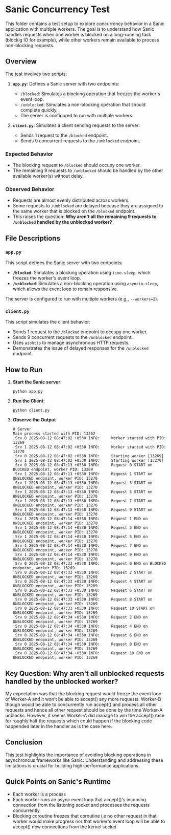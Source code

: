 # Sanic Concurrency Test

This folder contains a test setup to explore concurrency behavior in a Sanic application with multiple workers. The goal is to understand how Sanic handles requests when one worker is blocked on a long-running task (blockig IO for example), while other workers remain available to process non-blocking requests.

## Overview

The test involves two scripts:

1. **`app.py`**: Defines a Sanic server with two endpoints:
   - `/blocked`: Simulates a blocking operation that freezes the worker's event loop.
   - `/unblocked`: Simulates a non-blocking operation that should complete quickly.
   - The server is configured to run with multiple workers.

2. **`client.py`**: Simulates a client sending requests to the server:
   - Sends 1 request to the `/blocked` endpoint.
   - Sends 9 concurrent requests to the `/unblocked` endpoint.

### Expected Behavior

- The blocking request to `/blocked` should occupy one worker.
- The remaining 9 requests to `/unblocked` should be handled by the other available worker(s) without delay.

### Observed Behavior

- Requests are almost evenly distributed across workers.
- Some requests to `/unblocked` are delayed because they are assigned to the same worker that is blocked on the `/blocked` endpoint.
- This raises the question: **Why aren't all the remaining 9 requests to `/unblocked` handled by the unblocked worker?**

## File Descriptions

### `app.py`

This script defines the Sanic server with two endpoints:

- **`/blocked`**: Simulates a blocking operation using `time.sleep`, which freezes the worker's event loop.
- **`/unblocked`**: Simulates a non-blocking operation using `asyncio.sleep`, which allows the event loop to remain responsive.

The server is configured to run with multiple workers (e.g., `--workers=2`).

### `client.py`

This script simulates the client behavior:

- Sends 1 request to the `/blocked` endpoint to occupy one worker.
- Sends 9 concurrent requests to the `/unblocked` endpoint.
- Uses `aiohttp` to manage asynchronous HTTP requests.
- Demonstrates the issue of delayed responses for the `/unblocked` endpoint.

## How to Run

1. **Start the Sanic server**:
   ```
   python app.py
   ```
2. **Run the Client**:
   ```
   python client.py
   ```
3. **Observe the Output**
   ```
   # Server
   Main process started with PID: 13262
    Srv 0 2025-08-12 08:47:02 +0530 INFO:     Worker started with PID: 13269
    Srv 1 2025-08-12 08:47:02 +0530 INFO:     Worker started with PID: 13270
    Srv 0 2025-08-12 08:47:02 +0530 INFO:     Starting worker [13269]
    Srv 1 2025-08-12 08:47:02 +0530 INFO:     Starting worker [13270]
    Srv 0 2025-08-12 08:47:13 +0530 INFO:     Request 0 START on BLOCKED endpoint, worker PID: 13269
    Srv 1 2025-08-12 08:47:13 +0530 INFO:     Request 1 START on UNBLOCKED endpoint, worker PID: 13270
    Srv 1 2025-08-12 08:47:13 +0530 INFO:     Request 3 START on UNBLOCKED endpoint, worker PID: 13270
    Srv 1 2025-08-12 08:47:13 +0530 INFO:     Request 5 START on UNBLOCKED endpoint, worker PID: 13270
    Srv 1 2025-08-12 08:47:13 +0530 INFO:     Request 7 START on UNBLOCKED endpoint, worker PID: 13270
    Srv 1 2025-08-12 08:47:13 +0530 INFO:     Request 9 START on UNBLOCKED endpoint, worker PID: 13270
    Srv 1 2025-08-12 08:47:14 +0530 INFO:     Request 1 END on UNBLOCKED endpoint, worker PID: 13270
    Srv 1 2025-08-12 08:47:14 +0530 INFO:     Request 3 END on UNBLOCKED endpoint, worker PID: 13270
    Srv 1 2025-08-12 08:47:14 +0530 INFO:     Request 5 END on UNBLOCKED endpoint, worker PID: 13270
    Srv 1 2025-08-12 08:47:14 +0530 INFO:     Request 7 END on UNBLOCKED endpoint, worker PID: 13270
    Srv 1 2025-08-12 08:47:14 +0530 INFO:     Request 9 END on UNBLOCKED endpoint, worker PID: 13270
    Srv 0 2025-08-12 08:47:33 +0530 INFO:     Request 0 END on BLOCKED endpoint, worker PID: 13269
    Srv 0 2025-08-12 08:47:33 +0530 INFO:     Request 2 START on UNBLOCKED endpoint, worker PID: 13269
    Srv 0 2025-08-12 08:47:33 +0530 INFO:     Request 4 START on UNBLOCKED endpoint, worker PID: 13269
    Srv 0 2025-08-12 08:47:33 +0530 INFO:     Request 6 START on UNBLOCKED endpoint, worker PID: 13269
    Srv 0 2025-08-12 08:47:33 +0530 INFO:     Request 8 START on UNBLOCKED endpoint, worker PID: 13269
    Srv 0 2025-08-12 08:47:33 +0530 INFO:     Request 10 START on UNBLOCKED endpoint, worker PID: 13269
    Srv 0 2025-08-12 08:47:34 +0530 INFO:     Request 2 END on UNBLOCKED endpoint, worker PID: 13269
    Srv 0 2025-08-12 08:47:34 +0530 INFO:     Request 4 END on UNBLOCKED endpoint, worker PID: 13269
    Srv 0 2025-08-12 08:47:34 +0530 INFO:     Request 6 END on UNBLOCKED endpoint, worker PID: 13269
    Srv 0 2025-08-12 08:47:34 +0530 INFO:     Request 8 END on UNBLOCKED endpoint, worker PID: 13269
    Srv 0 2025-08-12 08:47:34 +0530 INFO:     Request 10 END on UNBLOCKED endpoint, worker PID: 13269
   ```
## Key Question: Why aren't all unblocked requests handled by the unblocked worker?
My expectation was that the blocking request would freeze the event loop of Worker-A and it won't
be able to accept() any more requests. Worker-B though would be able to concurrently run accept()
and process all other requests and hence all other request should be done by the time Worker-A unblocks.
However, it seems Worker-A did manage to win the accept() race for roughly half the requests which
could happen if the blocking code happended later in the handler as is the case here.

## Conclusion
This test highlights the importance of avoiding blocking operations in asynchronous frameworks like Sanic.
Understanding and addressing these limitations is crucial for building high-performance applications.

## Quick Points on Sanic's Runtime
* Each worker is a process
* Each worker runs an async event loop that accept()'s incoming connection from the listening socket and processes the requests concurrently
* Blocking coroutine freezes that coroutine i,e no other request in that worker would make progress nor that worker's event loop will be able to accept() new connections from the kernel socket

